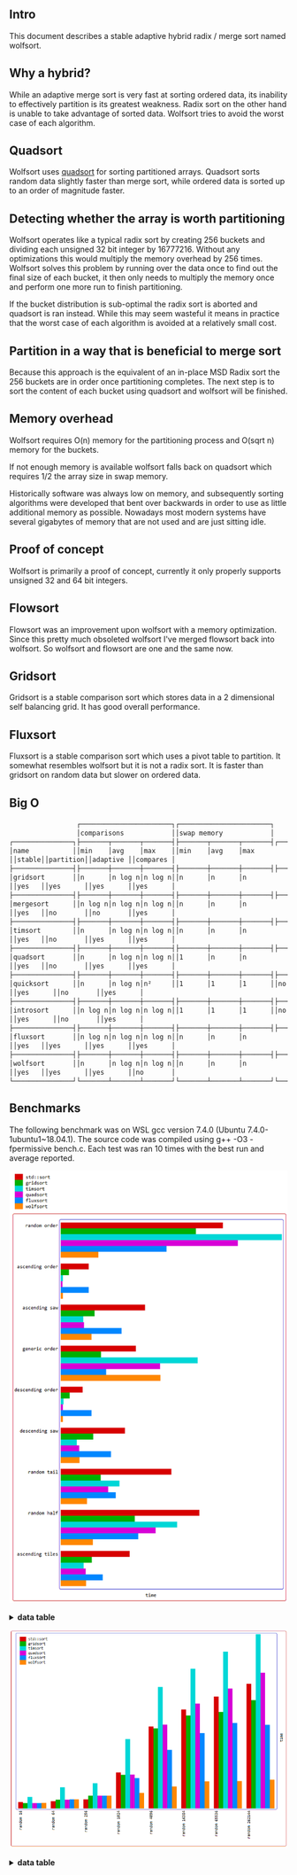Intro
-----

This document describes a stable adaptive hybrid radix / merge sort named wolfsort.

Why a hybrid?
-------------
While an adaptive merge sort is very fast at sorting ordered data, its inability to effectively
partition is its greatest weakness. Radix sort on the other hand is unable to take advantage of
sorted data. Wolfsort tries to avoid the worst case of each algorithm.

Quadsort
--------
Wolfsort uses [quadsort](https://github.com/scandum/quadsort "quadsort") for sorting partitioned
arrays. Quadsort sorts random data slightly faster than merge sort, while ordered data is sorted up to
an order of magnitude faster.

Detecting whether the array is worth partitioning
-------------------------------------------------
Wolfsort operates like a typical radix sort by creating 256 buckets and dividing each unsigned
32 bit integer by 16777216. Without any optimizations this would multiply the memory overhead
by 256 times. Wolfsort solves this problem by running over the data once to find out the final
size of each bucket, it then only needs to multiply the memory once and perform one more run
to finish partitioning.

If the bucket distribution is sub-optimal the radix sort is aborted and quadsort is ran instead.
While this may seem wasteful it means in practice that the worst case of each algorithm is
avoided at a relatively small cost.

Partition in a way that is beneficial to merge sort
---------------------------------------------------
Because this approach is the equivalent of an in-place MSD Radix sort the 256 buckets are
in order once partitioning completes. The next step is to sort the content of each bucket
using quadsort and wolfsort will be finished.

Memory overhead
---------------
Wolfsort requires O(n) memory for the partitioning process and O(sqrt n) memory for the buckets.

If not enough memory is available wolfsort falls back on quadsort which requires 1/2 the array
size in swap memory.

Historically software was always low on memory, and subsequently sorting algorithms were developed
that bent over backwards in order to use as little additional memory as possible. Nowadays most
modern systems have several gigabytes of memory that are not used and are just sitting idle. 

Proof of concept
----------------
Wolfsort is primarily a proof of concept, currently it only properly supports unsigned 32 and
64 bit integers.

Flowsort
--------
Flowsort was an improvement upon wolfsort with a memory optimization. Since this pretty much
obsoleted wolfsort I've merged flowsort back into wolfsort. So wolfsort and flowsort are one
and the same now.

Gridsort
--------
Gridsort is a stable comparison sort which stores data in a 2 dimensional self balancing grid. It has good overall performance. 

Fluxsort
--------
Fluxsort is a stable comparison sort which uses a pivot table to partition. It somewhat resembles wolfsort but it is not a radix sort. It is faster than gridsort on random data but slower on ordered data.

Big O
-----
```cobol
                 ┌───────────────────────┐┌───────────────────────┐
                 │comparisons            ││swap memory            │
┌───────────────┐├───────┬───────┬───────┤├───────┬───────┬───────┤┌──────┐┌─────────┐┌─────────┐┌─────────┐
│name           ││min    │avg    │max    ││min    │avg    │max    ││stable││partition││adaptive ││compares │
├───────────────┤├───────┼───────┼───────┤├───────┼───────┼───────┤├──────┤├─────────┤├─────────┤├─────────┤
│gridsort       ││n      │n log n│n log n││n      │n      │n      ││yes   ││yes      ││yes      ││yes      │
├───────────────┤├───────┼───────┼───────┤├───────┼───────┼───────┤├──────┤├─────────┤├─────────┤├─────────┤
│mergesort      ││n log n│n log n│n log n││n      │n      │n      ││yes   ││no       ││no       ││yes      │
├───────────────┤├───────┼───────┼───────┤├───────┼───────┼───────┤├──────┤├─────────┤├─────────┤├─────────┤
│timsort        ││n      │n log n│n log n││n      │n      │n      ││yes   ││no       ││yes      ││yes      │
├───────────────┤├───────┼───────┼───────┤├───────┼───────┼───────┤├──────┤├─────────┤├─────────┤├─────────┤
│quadsort       ││n      │n log n│n log n││1      │n      │n      ││yes   ││no       ││yes      ││yes      │
├───────────────┤├───────┼───────┼───────┤├───────┼───────┼───────┤├──────┤├─────────┤├─────────┤├─────────┤
│quicksort      ││n      │n log n│n²     ││1      │1      │1      ││no    ││yes      ││no       ││yes      │
├───────────────┤├───────┼───────┼───────┤├───────┼───────┼───────┤├──────┤├─────────┤├─────────┤├─────────┤
│introsort      ││n log n│n log n│n log n││1      │1      │1      ││no    ││yes      ││no       ││yes      │
├───────────────┤├───────┼───────┼───────┤├───────┼───────┼───────┤├──────┤├─────────┤├─────────┤├─────────┤
│fluxsort       ││n log n│n log n│n log n││n      │n      │n      ││yes   ││yes      ││yes      ││yes      │
├───────────────┤├───────┼───────┼───────┤├───────┼───────┼───────┤├──────┤├─────────┤├─────────┤├─────────┤
│wolfsort       ││n      │n log n│n log n││n      │n      │n      ││yes   ││yes      ││yes      ││no       │
└───────────────┘└───────┴───────┴───────┘└───────┴───────┴───────┘└──────┘└─────────┘└─────────┘└─────────┘
```

Benchmarks
----------
The following benchmark was on WSL gcc version 7.4.0 (Ubuntu 7.4.0-1ubuntu1~18.04.1).
The source code was compiled using g++ -O3 -fpermissive bench.c.
Each test was ran 10 times with the best run and average reported.

![Graph](/graph1.png)

<details><summary><b>data table</b></summary>

|      Name |    Items | Type |     Best |  Average |     Loops | Samples |     Distribution |
| --------- | -------- | ---- | -------- | -------- | --------- | ------- | ---------------- |
| std::sort |  1000000 |   32 | 0.065128 | 0.065403 |         1 |      10 |     random order |
|  gridsort |  1000000 |   32 | 0.054307 | 0.054722 |         1 |      10 |     random order |
|   timsort |  1000000 |   32 | 0.088793 | 0.089017 |         1 |      10 |     random order |
|  quadsort |  1000000 |   32 | 0.071241 | 0.071587 |         1 |      10 |     random order |
|  fluxsort |  1000000 |   32 | 0.042582 | 0.042675 |         1 |      10 |     random order |
|  wolfsort |  1000000 |   32 | 0.015185 | 0.015307 |         1 |      10 |     random order |
|           |          |      |          |          |           |         |                  |
| std::sort |  1000000 |   32 | 0.011304 | 0.011706 |         1 |      10 |  ascending order |
|  gridsort |  1000000 |   32 | 0.003422 | 0.003520 |         1 |      10 |  ascending order |
|   timsort |  1000000 |   32 | 0.000861 | 0.000889 |         1 |      10 |  ascending order |
|  quadsort |  1000000 |   32 | 0.000810 | 0.000884 |         1 |      10 |  ascending order |
|  fluxsort |  1000000 |   32 | 0.011368 | 0.011727 |         1 |      10 |  ascending order |
|  wolfsort |  1000000 |   32 | 0.000953 | 0.000971 |         1 |      10 |  ascending order |
|           |          |      |          |          |           |         |                  |
| std::sort |  1000000 |   32 | 0.033858 | 0.034105 |         1 |      10 |    ascending saw |
|  gridsort |  1000000 |   32 | 0.013613 | 0.013780 |         1 |      10 |    ascending saw |
|   timsort |  1000000 |   32 | 0.009098 | 0.009211 |         1 |      10 |    ascending saw |
|  quadsort |  1000000 |   32 | 0.009355 | 0.009537 |         1 |      10 |    ascending saw |
|  fluxsort |  1000000 |   32 | 0.024408 | 0.024579 |         1 |      10 |    ascending saw |
|  wolfsort |  1000000 |   32 | 0.012417 | 0.012572 |         1 |      10 |    ascending saw |
|           |          |      |          |          |           |         |                  |
| std::sort |  1000000 |   32 | 0.030146 | 0.030481 |         1 |      10 |    generic order |
|  gridsort |  1000000 |   32 | 0.016187 | 0.016413 |         1 |      10 |    generic order |
|   timsort |  1000000 |   32 | 0.055019 | 0.055213 |         1 |      10 |    generic order |
|  quadsort |  1000000 |   32 | 0.039879 | 0.040191 |         1 |      10 |    generic order |
|  fluxsort |  1000000 |   32 | 0.018304 | 0.018389 |         1 |      10 |    generic order |
|  wolfsort |  1000000 |   32 | 0.040024 | 0.040371 |         1 |      10 |    generic order |
|           |          |      |          |          |           |         |                  |
| std::sort |  1000000 |   32 | 0.008793 | 0.009065 |         1 |      10 | descending order |
|  gridsort |  1000000 |   32 | 0.003644 | 0.003706 |         1 |      10 | descending order |
|   timsort |  1000000 |   32 | 0.001097 | 0.001150 |         1 |      10 | descending order |
|  quadsort |  1000000 |   32 | 0.000870 | 0.000951 |         1 |      10 | descending order |
|  fluxsort |  1000000 |   32 | 0.012440 | 0.012604 |         1 |      10 | descending order |
|  wolfsort |  1000000 |   32 | 0.000922 | 0.000936 |         1 |      10 | descending order |
|           |          |      |          |          |           |         |                  |
| std::sort |  1000000 |   32 | 0.025845 | 0.026169 |         1 |      10 |   descending saw |
|  gridsort |  1000000 |   32 | 0.013141 | 0.013328 |         1 |      10 |   descending saw |
|   timsort |  1000000 |   32 | 0.006566 | 0.006690 |         1 |      10 |   descending saw |
|  quadsort |  1000000 |   32 | 0.007464 | 0.007630 |         1 |      10 |   descending saw |
|  fluxsort |  1000000 |   32 | 0.020248 | 0.021360 |         1 |      10 |   descending saw |
|  wolfsort |  1000000 |   32 | 0.007597 | 0.007845 |         1 |      10 |   descending saw |
|           |          |      |          |          |           |         |                  |
| std::sort |  1000000 |   32 | 0.044429 | 0.044600 |         1 |      10 |      random tail |
|  gridsort |  1000000 |   32 | 0.016099 | 0.016216 |         1 |      10 |      random tail |
|   timsort |  1000000 |   32 | 0.023622 | 0.023743 |         1 |      10 |      random tail |
|  quadsort |  1000000 |   32 | 0.019161 | 0.019447 |         1 |      10 |      random tail |
|  fluxsort |  1000000 |   32 | 0.022112 | 0.022253 |         1 |      10 |      random tail |
|  wolfsort |  1000000 |   32 | 0.010646 | 0.010932 |         1 |      10 |      random tail |
|           |          |      |          |          |           |         |                  |
| std::sort |  1000000 |   32 | 0.055712 | 0.056032 |         1 |      10 |      random half |
|  gridsort |  1000000 |   32 | 0.029853 | 0.030080 |         1 |      10 |      random half |
|   timsort |  1000000 |   32 | 0.046855 | 0.047019 |         1 |      10 |      random half |
|  quadsort |  1000000 |   32 | 0.038099 | 0.038253 |         1 |      10 |      random half |
|  fluxsort |  1000000 |   32 | 0.031118 | 0.031274 |         1 |      10 |      random half |
|  wolfsort |  1000000 |   32 | 0.012945 | 0.013110 |         1 |      10 |      random half |
|           |          |      |          |          |           |         |                  |
| std::sort |  1000000 |   32 | 0.027717 | 0.028003 |         1 |      10 |  ascending tiles |
|  gridsort |  1000000 |   32 | 0.012474 | 0.012644 |         1 |      10 |  ascending tiles |
|   timsort |  1000000 |   32 | 0.009282 | 0.009517 |         1 |      10 |  ascending tiles |
|  quadsort |  1000000 |   32 | 0.010096 | 0.010313 |         1 |      10 |  ascending tiles |
|  fluxsort |  1000000 |   32 | 0.016978 | 0.017260 |         1 |      10 |  ascending tiles |
|  wolfsort |  1000000 |   32 | 0.010203 | 0.010622 |         1 |      10 |  ascending tiles |

</details>

![Graph](/graph2.png)
<details><summary><b>data table</b></summary>

|      Name |    Items | Type |     Best |  Average |     Loops | Samples |     Distribution |
| --------- | -------- | ---- | -------- | -------- | --------- | ------- | ---------------- |
| std::sort |       16 |   32 | 0.000824 | 0.001007 |     16384 |     100 |        random 16 |
|  gridsort |       16 |   32 | 0.000680 | 0.000684 |     16384 |     100 |        random 16 |
|   timsort |       16 |   32 | 0.001456 | 0.001688 |     16384 |     100 |        random 16 |
|  quadsort |       16 |   32 | 0.000676 | 0.000679 |     16384 |     100 |        random 16 |
|  fluxsort |       16 |   32 | 0.000682 | 0.000689 |     16384 |     100 |        random 16 |
|  wolfsort |       16 |   32 | 0.000704 | 0.000712 |     16384 |     100 |        random 16 |
|           |          |      |          |          |           |         |                  |
| std::sort |       64 |   32 | 0.000928 | 0.001197 |      4096 |     100 |        random 64 |
|  gridsort |       64 |   32 | 0.001121 | 0.001159 |      4096 |     100 |        random 64 |
|   timsort |       64 |   32 | 0.002642 | 0.003565 |      4096 |     100 |        random 64 |
|  quadsort |       64 |   32 | 0.001118 | 0.001161 |      4096 |     100 |        random 64 |
|  fluxsort |       64 |   32 | 0.001132 | 0.001195 |      4096 |     100 |        random 64 |
|  wolfsort |       64 |   32 | 0.001139 | 0.001189 |      4096 |     100 |        random 64 |
|           |          |      |          |          |           |         |                  |
| std::sort |      256 |   32 | 0.001143 | 0.002045 |      1024 |     100 |       random 256 |
|  gridsort |      256 |   32 | 0.001591 | 0.002312 |      1024 |     100 |       random 256 |
|   timsort |      256 |   32 | 0.003134 | 0.005045 |      1024 |     100 |       random 256 |
|  quadsort |      256 |   32 | 0.001591 | 0.002034 |      1024 |     100 |       random 256 |
|  fluxsort |      256 |   32 | 0.001591 | 0.001982 |      1024 |     100 |       random 256 |
|  wolfsort |      256 |   32 | 0.001591 | 0.002011 |      1024 |     100 |       random 256 |
|           |          |      |          |          |           |         |                  |
| std::sort |     1024 |   32 | 0.004473 | 0.006068 |       256 |     100 |      random 1024 |
|  gridsort |     1024 |   32 | 0.004144 | 0.004570 |       256 |     100 |      random 1024 |
|   timsort |     1024 |   32 | 0.008582 | 0.010212 |       256 |     100 |      random 1024 |
|  quadsort |     1024 |   32 | 0.004197 | 0.005383 |       256 |     100 |      random 1024 |
|  fluxsort |     1024 |   32 | 0.003747 | 0.004403 |       256 |     100 |      random 1024 |
|  wolfsort |     1024 |   32 | 0.001953 | 0.002821 |       256 |     100 |      random 1024 |
|           |          |      |          |          |           |         |                  |
| std::sort |     4096 |   32 | 0.010119 | 0.010335 |        64 |     100 |      random 4096 |
|  gridsort |     4096 |   32 | 0.009886 | 0.009999 |        64 |     100 |      random 4096 |
|   timsort |     4096 |   32 | 0.015007 | 0.015085 |        64 |     100 |      random 4096 |
|  quadsort |     4096 |   32 | 0.010356 | 0.010483 |        64 |     100 |      random 4096 |
|  fluxsort |     4096 |   32 | 0.007246 | 0.007482 |        64 |     100 |      random 4096 |
|  wolfsort |     4096 |   32 | 0.002736 | 0.003196 |        64 |     100 |      random 4096 |
|           |          |      |          |          |           |         |                  |
| std::sort |    16384 |   32 | 0.012230 | 0.012276 |        16 |     100 |     random 16384 |
|  gridsort |    16384 |   32 | 0.011482 | 0.011530 |        16 |     100 |     random 16384 |
|   timsort |    16384 |   32 | 0.017246 | 0.017317 |        16 |     100 |     random 16384 |
|  quadsort |    16384 |   32 | 0.012929 | 0.012992 |        16 |     100 |     random 16384 |
|  fluxsort |    16384 |   32 | 0.009284 | 0.009310 |        16 |     100 |     random 16384 |
|  wolfsort |    16384 |   32 | 0.003380 | 0.003436 |        16 |     100 |     random 16384 |
|           |          |      |          |          |           |         |                  |
| std::sort |    65536 |   32 | 0.013791 | 0.013841 |         4 |     100 |     random 65536 |
|  gridsort |    65536 |   32 | 0.011913 | 0.011968 |         4 |     100 |     random 65536 |
|   timsort |    65536 |   32 | 0.019334 | 0.019397 |         4 |     100 |     random 65536 |
|  quadsort |    65536 |   32 | 0.014814 | 0.014877 |         4 |     100 |     random 65536 |
|  fluxsort |    65536 |   32 | 0.010566 | 0.010605 |         4 |     100 |     random 65536 |
|  wolfsort |    65536 |   32 | 0.003412 | 0.003478 |         4 |     100 |     random 65536 |
|           |          |      |          |          |           |         |                  |
| std::sort |   262144 |   32 | 0.015406 | 0.015474 |         1 |     100 |    random 262144 |
|  gridsort |   262144 |   32 | 0.013370 | 0.013419 |         1 |     100 |    random 262144 |
|   timsort |   262144 |   32 | 0.021478 | 0.021555 |         1 |     100 |    random 262144 |
|  quadsort |   262144 |   32 | 0.016760 | 0.016829 |         1 |     100 |    random 262144 |
|  fluxsort |   262144 |   32 | 0.010333 | 0.010377 |         1 |     100 |    random 262144 |
|  wolfsort |   262144 |   32 | 0.003557 | 0.003596 |         1 |     100 |    random 262144 |

</details>
